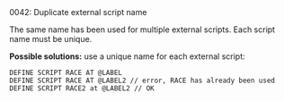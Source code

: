 <!doctype html>
<html lang="es">
<head>
	<title>Mensajes de Error</title>
	<meta charset="utf-8">
	<meta http-equiv="X-UA-Compatible" content="IE=edge">
	<meta name="viewport" content="width=device-width, initial-scale=1">
	<link rel="stylesheet" type="text/css" href="../../../style/style.css">
</head>
<body>
0042: Duplicate external script name

The same name has been used for multiple external scripts. Each script name must be unique.

**Possible solutions:** use a unique name for each external script:

```
DEFINE SCRIPT RACE AT @LABEL
DEFINE SCRIPT RACE AT @LABEL2 // error, RACE has already been used
DEFINE SCRIPT RACE2 at @LABEL2 // OK
```

<script src="../../../js/main.min.js"></script>